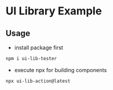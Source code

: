 # UI Library Example

## Usage

-   install package first

```bash
npm i ui-lib-tester
```

-   execute npx for building components

```bash
npx ui-lib-action@latest
```
